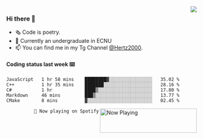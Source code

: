 <img  align="right" src="https://github-readme-stats.vercel.app/api?username=BillChen2K&show_icons=true&count_private=true&hide_title=true">

### Hi there 👋

- 🗞 Code is poetry.
- 🌱 Currently an undergraduate in ECNU
- 📫 You can find me in my Tg Channel [@Hertz2000](https://t.me/Hertz2000).

#### Coding status last week ⌨️

<!--START_SECTION:waka-->
```text
JavaScript   1 hr 58 mins    ████████▓░░░░░░░░░░░░░░░░   35.02 % 
C++          1 hr 35 mins    ███████░░░░░░░░░░░░░░░░░░   28.16 % 
C#           1 hr            ████▒░░░░░░░░░░░░░░░░░░░░   17.80 % 
Markdown     46 mins         ███▒░░░░░░░░░░░░░░░░░░░░░   13.77 % 
CMake        8 mins          ▓░░░░░░░░░░░░░░░░░░░░░░░░   02.45 % 
```
<!--END_SECTION:waka-->


<div>
<a href="https://spotify-now-playing.billchen2k.vercel.app/now-playing?open">
   <img align="right" src="https://spotify-now-playing.billchen2k.vercel.app/now-playing" width="256" height="64" alt="Now Playing">
</a>
</div>

<div>
<p align="right"><code>🎵 Now playing on Spotify</code></p>
</div>

<!--
**BillChen2K/BillChen2K** is a ✨ _special_ ✨ repository because its `README.md` (this file) appears on your GitHub profile.

Here are some ideas to get you started:

- 🔭 I’m currently working on ...
- 🌱 I’m currently learning ...
- 👯 I’m looking to collaborate on ...
- 🤔 I’m looking for help with ...
- 💬 Ask me about ...
- 📫 How to reach me: ...
- 😄 Pronouns: ...
- ⚡ Fun fact: ...
-->
